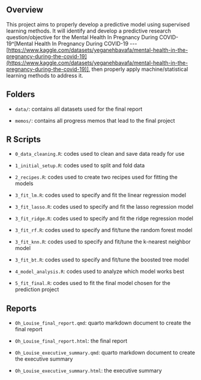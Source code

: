 ## Overview

This project aims to properly develop a predictive model using supervised learning methods. It will identify and develop a predictive research question/objective for the Mental Health In Pregnancy During COVID-19^[Mental Health In Pregnancy During COVID-19 --- [https://www.kaggle.com/datasets/yeganehbavafa/mental-health-in-the-pregnancy-during-the-covid-19](https://www.kaggle.com/datasets/yeganehbavafa/mental-health-in-the-pregnancy-during-the-covid-19)], then properly apply machine/statistical learning methods to address it.

## Folders

- `data/`: contains all datasets used for the final report

- `memos/`: contains all progress memos that lead to the final project

## R Scripts

- `0_data_cleaning.R`: codes used to clean and save data ready for use

- `1_initial_setup.R`: codes used to split and fold data

- `2_recipes.R`: codes used to create two recipes used for fitting the models

- `3_fit_lm.R`: codes used to specify and fit the linear regression model

- `3_fit_lasso.R`: codes used to specify and fit the lasso regression model

- `3_fit_ridge.R`: codes used to specify and fit the ridge regression model

- `3_fit_rf.R`: codes used to specify and fit/tune the random forest model

- `3_fit_knn.R`: codes used to specify and fit/tune the k-nearest neighbor model

- `3_fit_bt.R`: codes used to specify and fit/tune the boosted tree model

- `4_model_analysis.R`: codes used to analyze which model works best

- `5_fit_final.R`: codes used to fit the final model chosen for the prediction project

## Reports

- `Oh_Louise_final_report.qmd`: quarto markdown document to create the final report

- `Oh_Louise_final_report.html`: the final report

- `Oh_Louise_executive_summary.qmd`: quarto markdown document to create the executive summary

- `Oh_Louise_executive_summary.html`: the executive summary


